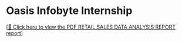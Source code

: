# Oasis Infobyte  Internship

[[📄 Click here to view the PDF RETAIL SALES DATA ANALYSIS REPORT report](https://github.com/Abimbola-beep/OIBSIP/raw/main/RETAIL%20SALES%20DATA%20ANALYSIS%20REPORT.pdf)]

